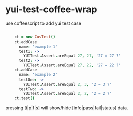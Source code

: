 # yui-test-coffee-wrap
use coffeescript to add yui test case

```coffeescript

    ct = new CusTest()
    ct.addCase
      name: 'example 1'
      test1: ->
        YUITest.Assert.areEqual 27, 27, '27 = 27 ?'
      test2: ->
        YUITest.Assert.areEqual 27, 22, '27 = 22 ?'
    ct.addCase
      name: 'example 2'
      testOne: ->
        YUITest.Assert.areEqual 2, 3, '2 = 3 ?'
      testTwo: ->
        YUITest.Assert.areEqual 2, 2, '2 = 2 ?'
    ct.test()

```


pressing [i|p|f|s] will show/hide [info|pass|fail|status] data.
